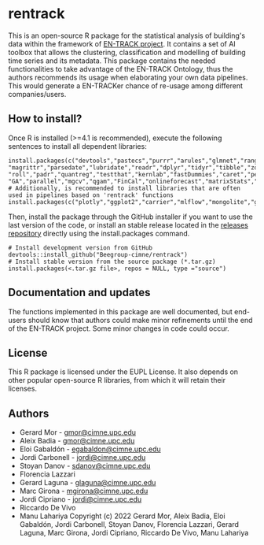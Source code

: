# rentrack

This is an open-source R package for the statistical analysis of building's data within the framework of [EN-TRACK project](https://en-track.eu/). It contains a set of AI toolbox that allows the clustering, classification and modelling of building time series and its metadata. This package contains the needed functionalities to take advantage of the EN-TRACK Ontology, thus the authors recommends its usage when elaborating your own data pipelines. This would generate a EN-TRACKer chance of re-usage among different companies/users.

## How to install?
Once R is installed (>=4.1 is recommended), execute the following sentences to install all dependent libraries:
```
install.packages(c("devtools","pastecs","purrr","arules","glmnet","ranger","rdflib",
"magrittr","parsedate","lubridate","readr","dplyr","tidyr","tibble","zoo",
"roll","padr","quantreg","testthat","kernlab","fastDummies","caret","penalized",
"GA","parallel","mgcv","qgam","FinCal","onlineforecast","matrixStats","gratia")
# Additionally, is recommended to install libraries that are often used in pipelines based on 'rentrack' functions
install.packages(c("plotly","ggplot2","carrier","mlflow","mongolite","gridExtra"))
```
Then, install the package through the GitHub installer if you want to use the last version of the code, or install an stable release located in the [releases repository](https://www.github.com/Beegroup-cimne/rentrack/releases) directly using the install.packages command.

```
# Install development version from GitHub 
devtools::install_github("Beegroup-cimne/rentrack")
# Install stable version from the source package (*.tar.gz) 
install.packages(<.tar.gz file>, repos = NULL, type ="source")
```

## Documentation and updates
The functions implemented in this package are well documented, but end-users should know that authors could make minor refinements until the end of the EN-TRACK project. Some minor changes in code could occur.

## License
This R package is licensed under the EUPL License. It also depends on other popular open-source R libraries, from which it will retain their licenses.

## Authors
- Gerard Mor - gmor@cimne.upc.edu
- Aleix Badia - gmor@cimne.upc.edu
- Eloi Gabaldón - egabaldon@cimne.upc.edu
- Jordi Carbonell - jordi@cimne.upc.edu
- Stoyan Danov - sdanov@cimne.upc.edu
- Florencia Lazzari
- Gerard Laguna - glaguna@cimne.upc.edu
- Marc Girona - mgirona@cimne.upc.edu
- Jordi Cipriano - jordi@cimne.upc.edu
- Riccardo De Vivo
- Manu Lahariya
Copyright (c) 2022 Gerard Mor, Aleix Badia, Eloi Gabaldón, Jordi Carbonell, Stoyan Danov, Florencia Lazzari, Gerard Laguna, Marc Girona, Jordi Cipriano, Riccardo De Vivo, Manu Lahariya

